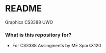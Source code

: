 # README #

Graphics CS3388 UWO

### What is this repository for? ###

* For CS3388 Assingments by ME SparkX120